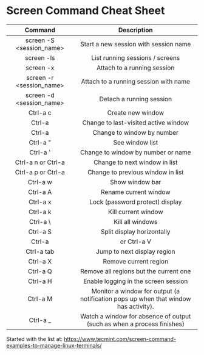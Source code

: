 # Screen Command Cheat Sheet  
| Command     |    Description    |
|:-----------:|:-----------------:|
| screen -S <session_name> | Start a new session with session name |
| screen -ls | List running sessions / screens |
| screen -x | Attach to a running session |
| screen -r <session_name> | Attach to a running session with name |
| screen -d <session_name> | Detach a running session |
| Ctrl-a c | Create new window |
| Ctrl-a | Change to last-visited active window |
| Ctrl-a <number> | Change to window by number |
| Ctrl-a " | See window list |
| Ctrl-a ' <number or title> | Change to window by number or name |
| Ctrl-a n or Ctrl-a <space> | Change to next window in list |
| Ctrl-a p or Ctrl-a <backspace> | Change to previous window in list |
| Ctrl-a w | Show window bar |
| Ctrl-a A | Rename current window |
| Ctrl-a x | Lock (password protect) display |  
| Ctrl-a k | Kill current window |
| Ctrl-a \ | Kill all windows |
| Ctrl-a S | Split display horizontally |
| Ctrl-a | or Ctrl-a V | Split display vertically |
| Ctrl-a tab | Jump to next display region |
| Ctrl-a X | Remove current region |
| Ctrl-a Q | Remove all regions but the current one |
| Ctrl-a H | Enable logging in the screen session |
| Ctrl-a M | Monitor a window for output (a notification pops up when that window has activity). |
| Ctrl-a _ | Watch a window for absence of output (such as when a process finishes) |  
Started with the list at: https://www.tecmint.com/screen-command-examples-to-manage-linux-terminals/  

